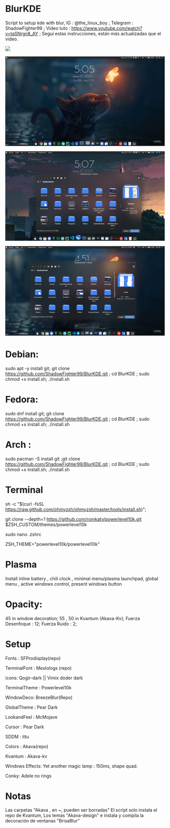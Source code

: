 # BlurKDE
Script to setup kde with blur, IG : @the_linux_boy ; Telegram : ShadowFighter99 ; Video tuto : https://www.youtube.com/watch?v=taSNrgn8_AY ; Seguí estas instrucciones, están más actualizadas que el video.

![](Captura_de_pantalla_22-03_1706.png)

![](Images/Captura_de_pantalla_22-03_1705.png)

![](Images/Captura_de_pantalla_22-03_1707.png)

![](Images/Captura_de_pantalla_22-03_1651.png)

# Debian:
sudo apt -y install git; git clone https://github.com/ShadowFighter99/BlurKDE.git ; cd BlurKDE ; sudo chmod +x install.sh; ./install.sh
# Fedora:
sudo dnf install git; git clone https://github.com/ShadowFighter99/BlurKDE.git ; cd BlurKDE ; sudo chmod +x install.sh; ./install.sh
# Arch : 
sudo pacman -S install git ;git clone https://github.com/ShadowFighter99/BlurKDE.git ; cd BlurKDE ; sudo chmod +x install.sh; ./install.sh
# Terminal
 sh -c "$(curl -fsSL https://raw.github.com/ohmyzsh/ohmyzsh/master/tools/install.sh)";
 
git clone --depth=1 https://github.com/romkatv/powerlevel10k.git $ZSH_CUSTOM/themes/powerlevel10k

sudo nano .zshrc

ZSH_THEME="powerlevel10k/powerlevel10k"
# #########################################################################################################################
# Plasma
Install inline battery , chili clock , minimal menu/plasma launchpad, global menu , active windows control, present windows button 
# Opacity:
45 in window decoration;
55 , 50 in Kvantum (Akava-Kv);
Fuerza Desenfoque : 12;
Fuerza Ruido : 2;
# Setup
Fonts : SFProdisplay(repo)

TerminalFont : Meslologs (repo)

icons: Qogir-dark || Vimix doder dark

TerminalTheme : Powerlevel10k

WindowDeco: BreezeBlur(Repo)

GlobalTheme : Pear Dark

LookandFeel : McMojave

Cursor : Pear Dark

SDDM : ittu

Colors : Akava(repo)

Kvantum : Akava-kv

Windows Effects: Yet another magic lamp : 150ms, shape quad.

Conky: Adele no rings

# Notas
Las carpetas "Akava , en ~, pueden ser borradas"
El script solo instala el repo de Kvantum, Los temas "Akava-design" e instala y compila la decoración de ventanas "BrisaBlur" 
